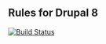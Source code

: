 Rules for Drupal 8
------------------

[![Build Status](https://travis-ci.org/klausi/rules.svg?branch=8.x-3.x)](https://travis-ci.org/klausi/rules)
